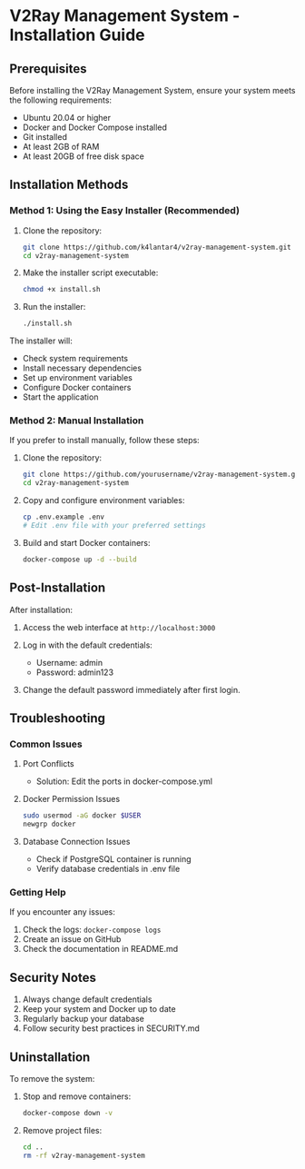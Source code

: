 # V2Ray Management System - Installation Guide

## Prerequisites

Before installing the V2Ray Management System, ensure your system meets the following requirements:

- Ubuntu 20.04 or higher
- Docker and Docker Compose installed
- Git installed
- At least 2GB of RAM
- At least 20GB of free disk space

## Installation Methods

### Method 1: Using the Easy Installer (Recommended)

1. Clone the repository:
   ```bash
   git clone https://github.com/k4lantar4/v2ray-management-system.git
   cd v2ray-management-system
   ```

2. Make the installer script executable:
   ```bash
   chmod +x install.sh
   ```

3. Run the installer:
   ```bash
   ./install.sh
   ```

The installer will:
- Check system requirements
- Install necessary dependencies
- Set up environment variables
- Configure Docker containers
- Start the application

### Method 2: Manual Installation

If you prefer to install manually, follow these steps:

1. Clone the repository:
   ```bash
   git clone https://github.com/yourusername/v2ray-management-system.git
   cd v2ray-management-system
   ```

2. Copy and configure environment variables:
   ```bash
   cp .env.example .env
   # Edit .env file with your preferred settings
   ```

3. Build and start Docker containers:
   ```bash
   docker-compose up -d --build
   ```

## Post-Installation

After installation:

1. Access the web interface at `http://localhost:3000`
2. Log in with the default credentials:
   - Username: admin
   - Password: admin123

3. Change the default password immediately after first login.

## Troubleshooting

### Common Issues

1. Port Conflicts
   - Solution: Edit the ports in docker-compose.yml

2. Docker Permission Issues
   ```bash
   sudo usermod -aG docker $USER
   newgrp docker
   ```

3. Database Connection Issues
   - Check if PostgreSQL container is running
   - Verify database credentials in .env file

### Getting Help

If you encounter any issues:
1. Check the logs: `docker-compose logs`
2. Create an issue on GitHub
3. Check the documentation in README.md

## Security Notes

1. Always change default credentials
2. Keep your system and Docker up to date
3. Regularly backup your database
4. Follow security best practices in SECURITY.md

## Uninstallation

To remove the system:

1. Stop and remove containers:
   ```bash
   docker-compose down -v
   ```

2. Remove project files:
   ```bash
   cd ..
   rm -rf v2ray-management-system
   ``` 